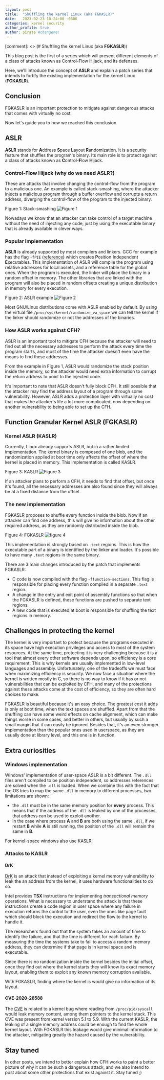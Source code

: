 ```yaml
---
layout: post
title:  "Shuffling the kernel Linux (aka FGKASLR)"
date:   2023-02-23 10:24:00 -0300
categories: kernel security
author_profile: true
author: pirate #changeme!
---
```


[comment]: <> (# Shuffling the kernel Linux (aka **FGKASLR**))

This blog post is the first of a series which will present different elements
of a class of attacks known as Control-Flow Hijack, and its defenses.

Here, we'll introduce the concept of **ASLR** and explain a patch
series that intends to fortify the existing implementation for the kernel
Linux (**FGKASLR**).

## Conclusion

FGKASLR is an important protection to mitigate against dangerous attacks that
comes with virtually no cost.

Now let's guide you to how we reached this conclusion.

## ASLR

**ASLR** stands for **A**ddress **S**pace **L**ayout **R**andomization. It is
a security feature that shuffles the program's binary. Its main role is to
protect against a class of attacks known as **C**ontrol-**F**low **H**ijack.

### Control-Flow Hijack (why do we need ASLR?)

These are attacks that involve changing the control-flow from the program
to a malicious one. An example is called stack-smashing, where the attacker
injects a malicious program through a buffer overflow and corrupts a return
address, diverging the control-flow of the program to the injected binary.

Figure 1: Stack-smashing
![Figure 1](/assets/sec-eng/img/stack_smashing.png "Figure 1: Stack-smashing")

Nowadays we know that an attacker can take control of a target machine
without the need of injecting any code, just by using the executable
binary that is already available in clever ways.

### Popular implementation

**ASLR** is already supported by most compilers and linkers. GCC for example
has the flag `-fPIE`
([reference](https://gcc.gnu.org/onlinedocs/gcc/Code-Gen-Options.html))
which creates **P**osition **I**ndependent
**E**xecutables. This implementation of ASLR will compile the program using
relative addresses for local assets, and a reference table for the global
ones. When the program is executed, the linker will place the binary in a
random offset in memory. The other libraries that are linked with the program
will also be placed in random offsets creating a unique distribution in memory
for every execution.

Figure 2: ASLR example
![Figure 2](/assets/sec-eng/img/aslr_orig.png "Figure 2: ASLR example")

Most GNU/Linux distributions come with ASLR enabled by default. By using the
virtual file `/proc/sys/kernel/randomize_va_space` we can tell the kernel if
the linker should randomize or not the addresses of the binaries.

### How ASLR works against CFH?

ASLR is an important tool to mitigate CFH because the attacker will need
to find out all the necessary addresses to perform the attack every time
the program starts, and most of the time the attacker doesn't even have
the means to find these addresses.

From the example in Figure 1, ASLR would randomize the stack position
inside the memory, so the attacker would need extra information to corrupt
the return address to point to the injected code.

It's important to note that ASLR doesn't fully block CFH. It still possible
that the attacker may find the address layout of a program through some
vulnerability. However, ASLR adds a protection layer with virtually no cost
that makes the attacker's life a lot more complicated, now depending on
another vulnerability to being able to set up the CFH.

## **F**unction **G**ranular **K**ernel **ASLR** (FGKASLR)

### **K**ernel ASLR (KASLR)

Currently, Linux already supports ASLR, but in a rather limited
implementation. The kernel binary is composed of one blob, and the
randomization applied at boot time only affects the offset of where the
kernel is placed in memory. This implementation is called KASLR.

Figure 3: KASLR
![Figure 3](/assets/sec-eng/img/kaslr.png "Figure 3: KASLR")

If an attacker plans to perform a CFH, it needs to find that offset, but once
it's found, all the necessary addresses are also found since they will always
be at a fixed distance from the offset.

### The new implementation

FGKASLR proposes to shuffle every function inside the blob. Now if an attacker
can find one address, this will give no information about the other
required address, as they are randomly distributed inside the blob.

Figure 4: FGKASLR
![figure 4](/assets/sec-eng/img/fgkaslr.png "Figure 4: FGKASLR")

This implementation is strongly based on `.text` regions. This is how the
executable part of a binary is identified by the linker and loader.
It's possible to have many `.text` regions in the same binary.

There are 3 main changes introduced by the patch that implements FGKASLR:

* C code is now compiled with the flag `-ffunction-sections`. This flag is
responsible for placing every function compiled in a separate `.text` region.
* A change in the entry and exit point of assembly functions so that when
the FGKASLR is defined, these functions are pushed to separate text regions.
* A new code that is executed at boot is responsible for shuffling the text
regions in memory.

## Challenges in protecting the kernel

The kernel is very important to protect because the programs executed in
its space have high execution privileges and access to most of the system
resources. At the same time, protecting it is very challenging because it
is a tool that almost every other software depends upon, so
efficiency is a core requirement. This is why kernels are usually
implemented in low-level languages and assembly. Unfortunately, one of the
tradeoffs we must face when maximizing efficiency is security. We now face a
situation where the kernel is written mostly in C, so there is no way to know
if it has or not vulnerabilities that can be exploited by CFH, and many of the
protections against these attacks come at the cost of efficiency, so they are
often hard choices to make.

FGKASLR is beautiful because it's an easy choice. The greatest cost it adds
is only at boot time, when the text spaces are shuffled. Apart from that
the shuffling can have some weird effects on cache alignment, which can make
things worse in some cases, and better in others, but usually by such a small
margin that it can easily be ignored.
Besides that, it's an even stronger implementation than the popular ones used
in userspace, as they are usually done at library level, and this one is in
function.

## Extra curiosities

### Windows implementation

Windows' implementation of user-space ASLR is a bit different. The `.dll` files
aren't compiled to be position independent, so addresses references are solved
when the `.dll` is loaded. When we combine this with the fact that the OS
tries to map the same `.dll` in memory to different processes, two limitations
are shown:

* the `.dll` must be in the same memory position for **every**
process. This means that if the address of the `.dll` is leaked by one of the
processes, that address can be used to exploit another.
* In the case where process **A** and **B** are both using the same `.dll`,
if we restart **B** while **A** is still running, the position of the `.dll`
will remain the same in **B**.

For kernel-space windows also use KASLR.

### Attacks to KASLR

#### DrK
[DrK](https://www.blackhat.com/docs/us-16/materials/us-16-Jang-Breaking-Kernel-Address-Space-Layout-Randomization-KASLR-With-Intel-TSX-wp.pdf)
is an attack that instead of exploiting a kernel memory vulnerability to leak
the an address from the kernel, it uses hardware functionalities to do so.

Intel provides **TSX** instructions for implementing _transactional memory_
operations. What is necessary to understand the attack is that these
instructions create a code region in user space where any failure in execution
returns the control to the user, even the ones like page fault which should
block the execution and redirect the flow to the kernel to handle it.

The researchers found out that the system takes an amount of time to identify
the failure, and that the time is different for each failure.
By measuring the time the systems take to fail to access a random memory
address, they can determine if that page is in kernel space and is executable.

Since there is no randomization inside the kernel besides the initial offset,
once they find out where the kernel starts they will know its exact memory
layout, enabling them to exploit any known memory corruption available.

With FGKASLR, finding where the kernel is would give no information of its
layout.

#### CVE-2020-28588
The [CVE](https://cve.mitre.org/cgi-bin/cvename.cgi?name=CVE-2020-28588) is
related to a kernel bug where reading from `/proc/pid/syscall` would leak
memory content, among them pointers to the kernel stack. This CVE was
present from kernel version 5.1 to 5.9. With the current KASLR, the
leaking of a single memory address could be enough to find the whole
kernel layout. With FGKASLR this leakage would give minimal information
to the attacker, mitigating greatly the hazard caused by the vulnerability.

## Stay tuned

In other posts, we intend to better explain how CFH works to paint a better
picture of why it can be such a dangerous attack, and we also intend to
post about some other protections that exist against it.
Stay tuned ;)
